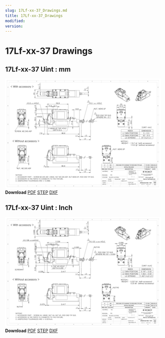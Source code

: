 ```yaml
---
slug: 17Lf-xx-37_Drawings.md
title: 17Lf-xx-37_Drawings
modified: 
version:
---
```

# 17Lf-xx-37 Drawings
## 17Lf-xx-37 Uint : mm
![17Lf-xx-37 Drawing](./data/ENG-17Lf-xxF-37-Sevo-Seriesmm_Rev02_20250523.png)  
**Download** <a href="./data/ENG-17Lf-xxF-37-Sevo-Seriesmm_Rev02_20250523.pdf" download>PDF</a> <a href="./data/17Lf-xxxxx-37-Servo-Series_Rev02_20250523.step" download>STEP</a> <a href="./data/17Lf-xxxxx-37-Servo-Seriesmm_Rev02_20250523.DXF" download>DXF</a>
## 17Lf-xx-37 Uint : Inch
![17Lf-xxF-37 Drawing](./data/ENG-17Lf-xxF-37-Sevo-Seriesinch_Rev02_20250523.png)  
**Download** <a href="./data/17Lf-xxxxx-37-Servo-Seriesinch_Rev02_20250523.pdf" download>PDF</a> <a href="./data/17Lf-xxxxx-37-Servo-Series_Rev02_20250523.step" download>STEP</a> <a href="./data/17Lf-xxxxx-37-Servo-Seriesinch_Rev02_20250523.DXF" download>DXF</a>
